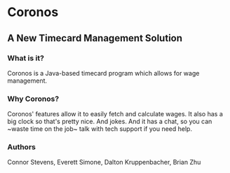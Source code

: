 # Coronos
## A New Timecard Management Solution

### What is it?
Coronos is a Java-based timecard program which allows for wage management.


### Why Coronos?
Coronos' features allow it to easily fetch and calculate wages. It also has a big clock so that's pretty nice. And jokes. And it has a chat, so you can ~waste time on the job~ talk with tech support if you need help.

### Authors
Connor Stevens, Everett Simone, Dalton Kruppenbacher, Brian Zhu